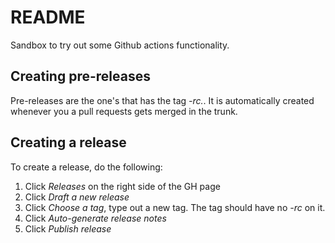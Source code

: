 # README

Sandbox to try out some Github actions functionality.


## Creating pre-releases
Pre-releases are the one's that has the tag *-rc.*. It is automatically created whenever you a pull requests gets merged in the trunk.


## Creating a release
To create a release, do the following:
1. Click *Releases* on the right side of the GH page
2. Click *Draft a new release*
3. Click *Choose a tag*, type out a new tag. The tag should have no *-rc* on it.
4. Click *Auto-generate release notes*
5. Click *Publish release*
